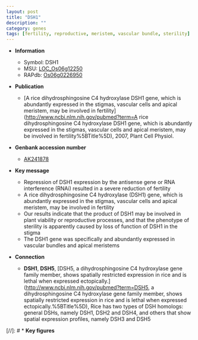 ```yaml
---
layout: post
title: "DSH1"
description: ""
category: genes
tags: [fertility, reproductive, meristem, vascular bundle, sterility]
---
```


* **Information**  
    + Symbol: DSH1  
    + MSU: [LOC_Os06g12250](http://rice.uga.edu/cgi-bin/ORF_infopage.cgi?orf=LOC_Os06g12250)  
    + RAPdb: [Os06g0226950](http://rapdb.dna.affrc.go.jp/viewer/gbrowse_details/irgsp1?name=Os06g0226950)  

* **Publication**  
    + [A rice dihydrosphingosine C4 hydroxylase DSH1 gene, which is abundantly expressed in the stigmas, vascular cells and apical meristem, may be involved in fertility](http://www.ncbi.nlm.nih.gov/pubmed?term=A rice dihydrosphingosine C4 hydroxylase DSH1 gene, which is abundantly expressed in the stigmas, vascular cells and apical meristem, may be involved in fertility%5BTitle%5D), 2007, Plant Cell Physiol.

* **Genbank accession number**  
    + [AK241878](http://www.ncbi.nlm.nih.gov/nuccore/AK241878)

* **Key message**  
    + Repression of DSH1 expression by the antisense gene or RNA interference (RNAi) resulted in a severe reduction of fertility
    + A rice dihydrosphingosine C4 hydroxylase (DSH1) gene, which is abundantly expressed in the stigmas, vascular cells and apical meristem, may be involved in fertility
    + Our results indicate that the product of DSH1 may be involved in plant viability or reproductive processes, and that the phenotype of sterility is apparently caused by loss of function of DSH1 in the stigma
    + The DSH1 gene was specifically and abundantly expressed in vascular bundles and apical meristems

* **Connection**  
    + __DSH1__, __DSH5__, [DSH5, a dihydrosphingosine C4 hydroxylase gene family member, shows spatially restricted expression in rice and is lethal when expressed ectopically.](http://www.ncbi.nlm.nih.gov/pubmed?term=DSH5, a dihydrosphingosine C4 hydroxylase gene family member, shows spatially restricted expression in rice and is lethal when expressed ectopically.%5BTitle%5D),  Rice has two types of DSH homologs: general DSHs, namely DSH1, DSH2 and DSH4, and others that show spatial expression profiles, namely DSH3 and DSH5

[//]: # * **Key figures**  


